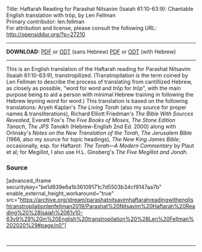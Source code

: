 <html>
<head></head>
<body>
Title: Haftarah Reading for Parashat Nitsavim (Isaiah 61:10-63:9): Chantable English translation with trōp, by Len Fellman<br />
Primary contributor: len.fellman<br />
For attribution and license, please consult the following URL: <a href="http://opensiddur.org/?p=27210">http://opensiddur.org/?p=27210</a>
<p />
<hr />

<strong>DOWNLOAD:</strong> 
<a href="https://archive.org/download/parashatnitsavimhaftarahreadingwithenglishtranstropilationlenfellman2019/Parashat%20Nitsavim%20Haftarah%20Reading%20%28Isaiah%2061v10-63v9%29%20in%20English%20transtropilation%20%28Len%20Fellman%202020%29%20-%20english%20only.pdf">PDF</a> or <a href="https://archive.org/download/parashatnitsavimhaftarahreadingwithenglishtranstropilationlenfellman2019/Parashat%20Nitsavim%20Haftarah%20Reading%20%28Isaiah%2061v10-63v9%29%20in%20English%20transtropilation%20%28Len%20Fellman%202020%29%20-%20english%20only.odt">ODT</a> (sans Hebrew)
<a href="https://archive.org/download/parashatnitsavimhaftarahreadingwithenglishtranstropilationlenfellman2019/Parashat%20Nitsavim%20Haftarah%20Reading%20%28Isaiah%2061v10-63v9%29%20in%20English%20transtropilation%20%28Len%20Fellman%202020%29.pdf">PDF</a> or <a href="https://archive.org/download/parashatnitsavimhaftarahreadingwithenglishtranstropilationlenfellman2019/Parashat%20Nitsavim%20Haftarah%20Reading%20%28Isaiah%2061v10-63v9%29%20in%20English%20transtropilation%20%28Len%20Fellman%202020%29.odt">ODT</a> (with Hebrew)

<hr />

This is an English translation of the Haftarah reading for Parashat Nitsavim (Isaiah 61:10-63:9), transtropilized. (Transtropilation is the term coined by Len Fellman to describe the process of translating from cantillized Hebrew, as closely as possible, “word for word and <em>trōp</em> for <em>trōp</em>”, with the main purpose being to aid a person with minimal Hebrew training in following the Hebrew leyning word for word.) This translation is based on the following translations: Aryeh Kaplan's <em>The Living Torah</em> (also my source for proper names &amp; transliterations), Richard Elliott Friedman's <em>The Bible With Sources Revealed</em>, Everett Fox's <em>The Five Books of Moses</em>, <em>The Stone Edition Tanach</em>, <em>The JPS Tanakh</em> (Hebrew-English 2nd Ed. 2000) along with Orlinsky's <em>Notes on the New Translation of the Torah</em>, <em>The Jerusalem Bible</em> (1966, also my source for topic headings), <em>The New King James Bible</em>; occasionally, esp. for Haftarot: <em>The Torah—A Modern Commentary</em> by Plaut et al; for Megillot, I also use H.L. Ginsberg's <em>The Five Megillot and Jonah</em>.

<h3>Source</h3>

[advanced_iframe securitykey="be1d939e6a1b36109171c7d5503b34cf9147aa7b" enable_external_height_workaround="true" src="https://archive.org/stream/parashatnitsavimhaftarahreadingwithenglishtranstropilationlenfellman2019/Parashat%20Nitsavim%20Haftarah%20Reading%20%28Isaiah%2061v10-63v9%29%20in%20English%20transtropilation%20%28Len%20Fellman%202020%29#page/n0"]

&nbsp;

<hr />

&nbsp;
</body>
</html>